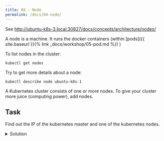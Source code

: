 ```yaml
---
title: 04 - Node
permalink: /docs/04-node/
---
```


See http://ubuntu-k8s-3.local:30827/docs/concepts/architecture/nodes/

A node is a machine. It runs the docker containers (within
[pods]({{ site.baseurl }}{% link _docs/workshop/05-pod.md %})
)

To list nodes in the cluster:

`kubectl get nodes`

Try to get more details about a node:

`kubectl describe node ubuntu-k8s-1`

A Kubernetes cluster consists of one or more nodes. To give your cluster more juice (computing power), add
nodes.

## Task

Find out the IP of the kubernetes master and one of the kubernetes nodes.

<details>
 <summary>Solution</summary>
 <div markdown="1">

### Solution 1: kubectl get node

OK, let's find the master:

`kubectl get nodes`

The node with ROLES "master" seems to be the master. Let's find its IP.

`kubectl get node ubuntu-k8s-1 -o yaml`

Among the output, I see:
```
  addresses:
  - address: 192.168.1.29
```

So, that's the ip.

### Solution 2: kubectl describe node

`kubectl describe node ubuntu-k8s-1`

Here I see this line:

`flannel.alpha.coreos.com/public-ip=192.168.1.29`

It's a bit more cryptic than the output for `kubectl get node`, but we include this solution so you know
that `kubectl describe` can provide info about a node (or any resource, like `kubectl get pod my-pod`).
`kubectl describe` usually gathers information from more sources (like "events") than just the YAML
description.

 </div>
</details>
